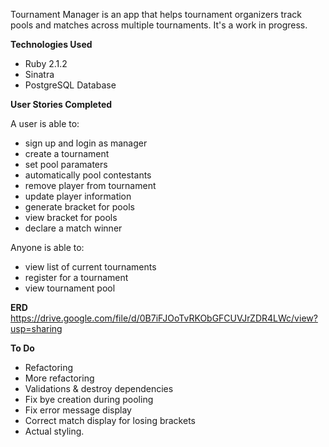 Tournament Manager is an app that helps tournament organizers track pools and matches across multiple tournaments. It's a work in progress.

**Technologies Used**
- Ruby 2.1.2
- Sinatra
- PostgreSQL Database


**User Stories Completed**

A user is able to:
- sign up and login as manager
- create a tournament
- set pool paramaters
- automatically pool contestants
- remove player from tournament
- update player information
- generate bracket for pools
- view bracket for pools
- declare a match winner

Anyone is able to: 
- view list of current tournaments
- register for a tournament
- view tournament pool

**ERD**
https://drive.google.com/file/d/0B7iFJOoTvRKObGFCUVJrZDR4LWc/view?usp=sharing

**To Do**  
- Refactoring
- More refactoring
- Validations & destroy dependencies
- Fix bye creation during pooling
- Fix error message display
- Correct match display for losing brackets
- Actual styling.

